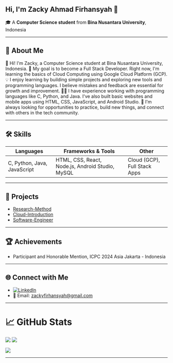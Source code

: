 Hi, I'm **Zacky Ahmad Firhansyah** 👋  
---
🎓 A **Computer Science student** from **Bina Nusantara University**, Indonesia  

---

## 💫 About Me
👋 Hi! I'm Zacky, a Computer Science student at Bina Nusantara University, Indonesia.
🚀 My goal is to become a Full Stack Developer. Right now, I'm learning the basics of Cloud Computing using Google Cloud Platform (GCP).
💡 I enjoy learning by building simple projects and exploring new tools and programming languages. I believe mistakes and feedback are essential for growth and improvement.
👨‍💻 I have experience working with programming languages like C, Python, and Java. I've also built basic websites and mobile apps using HTML, CSS, JavaScript, and Android Studio.
🌱 I'm always looking for opportunities to practice, build new things, and connect with others in the tech community.

---

## 🛠️ Skills

| Languages               | Frameworks & Tools                                | Other                        |
|-------------------------|---------------------------------------------------|-------------------------------|
| C, Python, Java, JavaScript | HTML, CSS, React, Node.js, Android Studio, MySQL | Cloud (GCP), Full Stack Apps |

---

## 📌 Projects

- [Research-Method](https://github.com/zafahi/Research-Method)  
- [Cloud-Introduction](https://github.com/zafahi/Cloud-Introduction)  
- [Software-Engineer](https://github.com/zafahi/Software-Engineer)  

---

## 🏆 Achievements
- Participant and Honorable Mention, ICPC 2024 Asia Jakarta - Indonesia

---

## 🌐 Connect with Me

- [![LinkedIn](https://img.shields.io/badge/LinkedIn-%230077B5.svg?style=flat&logo=linkedin&logoColor=white)](https://www.linkedin.com/in/zacky-ahmad-firhansyah-2455b6340/)  
- 📧 Email: [zackyfirhansyah@gmail.com](mailto:zackyfirhansyah@gmail.com)

---

#  📈 GitHub Stats

<p align="left">
  <img src="https://github-readme-stats.vercel.app/api?username=zafahi&show_icons=true&theme=tokyonight" />
  <img src="https://github-readme-stats.vercel.app/api/top-langs/?username=zafahi&layout=compact&theme=tokyonight" />
</p>

<p align="left">
  <img src="https://github-profile-trophy.vercel.app/?username=zafahi&theme=tokyonight" />
</p>

---
